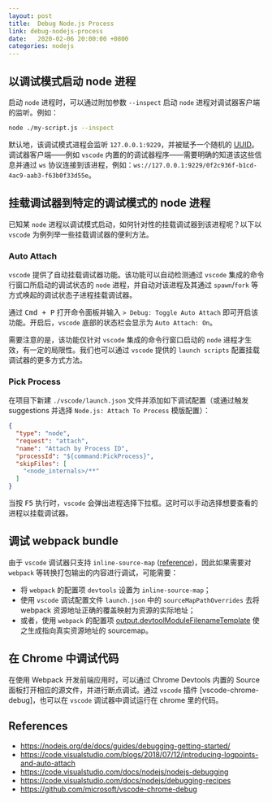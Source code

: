 ```yaml
---
layout: post
title:  Debug Node.js Process
link: debug-nodejs-process
date:   2020-02-06 20:00:00 +0800
categories: nodejs
---
```


## 以调试模式启动 node 进程

启动 `node` 进程时，可以通过附加参数 `--inspect` 启动 `node` 进程对调试器客户端的监听。例如：

```bash
node ./my-script.js --inspect
```

默认地，该调试模式进程会监听 `127.0.0.1:9229`，并被赋予一个随机的 [UUID](https://tools.ietf.org/html/rfc4122)。调试器客户端——例如 `vscode` 内置的的调试器程序——需要明确的知道该这些信息并通过 `ws` 协议连接到该进程，例如：`ws://127.0.0.1:9229/0f2c936f-b1cd-4ac9-aab3-f63b0f33d55e`。

## 挂载调试器到特定的调试模式的 node 进程

已知某 `node` 进程以调试模式启动，如何针对性的挂载调试器到该进程呢？以下以 `vscode` 为例列举一些挂载调试器的便利方法。

### Auto Attach

`vscode` 提供了自动挂载调试器功能。该功能可以自动检测通过 `vscode` 集成的命令行窗口所启动的调试状态的 `node` 进程，并自动对该进程及其通过 `spawn`/`fork` 等方式唤起的调试状态子进程挂载调试器。

通过 <kbd>Cmd + P</kbd> 打开命令面板并输入 `> Debug: Toggle Auto Attach` 即可开启该功能。开启后，`vscode` 底部的状态栏会显示为 `Auto Attach: On`。

需要注意的是，该功能仅针对 `vscode` 集成的命令行窗口启动的 `node` 进程才生效，有一定的局限性。我们也可以通过 `vscode` 提供的 `launch scripts` 配置挂载调试器的更多方式方法。

### Pick Process

在项目下新建 `./vscode/launch.json` 文件并添加如下调试配置（或通过触发 suggestions 并选择 `Node.js: Attach To Process` 模版配置）：

```json
{
  "type": "node",
  "request": "attach",
  "name": "Attach by Process ID",
  "processId": "${command:PickProcess}",
  "skipFiles": [
    "<node_internals>/**"
  ]
}
```

当按 <kbd>F5</kbd> 执行时，`vscode` 会弹出进程选择下拉框。这时可以手动选择想要查看的进程以挂载调试器。

## 调试 webpack bundle

由于 `vscode` 调试器只支持 `inline-source-map` ([reference](https://code.visualstudio.com/docs/nodejs/nodejs-debugging#_source-maps))，因此如果需要对 `webpack` 等转换打包输出的内容进行调试，可能需要：

- 将 `webpack` 的配置项 `devtools` 设置为 `inline-source-map`；
- 使用 `vscode` 调试配置文件 `launch.json` 中的 `sourceMapPathOverrides` 去将 webpack 资源地址正确的覆盖映射为资源的实际地址；
- 或者，使用 `webpack` 的配置项 [output.devtoolModuleFilenameTemplate](https://webpack.js.org/configuration/output/#outputdevtoolmodulefilenametemplate) 使之生成指向真实资源地址的 sourcemap。

## 在 Chrome 中调试代码

在使用 Webpack 开发前端应用时，可以通过 Chrome Devtools 内置的 Source 面板打开相应的源文件，并进行断点调试。通过 `vscode` 插件 [vscode-chrome-debug]，也可以在 `vscode` 调试器中调试运行在 chrome 里的代码。

## References

- <https://nodejs.org/de/docs/guides/debugging-getting-started/>
- <https://code.visualstudio.com/blogs/2018/07/12/introducing-logpoints-and-auto-attach>
- <https://code.visualstudio.com/docs/nodejs/nodejs-debugging>
- <https://code.visualstudio.com/docs/nodejs/debugging-recipes>
- <https://github.com/microsoft/vscode-chrome-debug>
